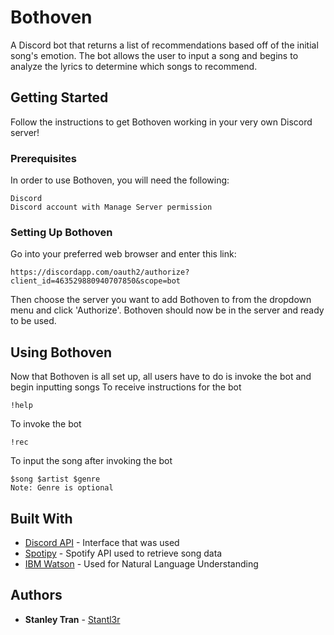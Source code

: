 # Bothoven
A Discord bot that returns a list of recommendations based off of the initial song's emotion. The bot allows the user to input a song and begins to analyze the lyrics to determine which songs to recommend. 

## Getting Started
Follow the instructions to get Bothoven working in your very own Discord server!

### Prerequisites
In order to use Bothoven, you will need the following:
```
Discord
Discord account with Manage Server permission
```

### Setting Up Bothoven
Go into your preferred web browser and enter this link:
```
https://discordapp.com/oauth2/authorize?client_id=463529880940707850&scope=bot
```
Then choose the server you want to add Bothoven to from the dropdown menu and click 'Authorize'.
Bothoven should now be in the server and ready to be used.

## Using Bothoven
Now that Bothoven is all set up, all users have to do is invoke the bot and begin inputting songs
To receive instructions for the bot
```
!help
```
To invoke the bot
```
!rec
```
To input the song after invoking the bot
```
$song $artist $genre
Note: Genre is optional
```

## Built With
* [Discord API](https://discordpy.readthedocs.io/en/latest/index.html) - Interface that was used
* [Spotipy](https://spotipy.readthedocs.io/en/latest/) - Spotify API used to retrieve song data
* [IBM Watson](https://www.ibm.com/watson/) - Used for Natural Language Understanding

## Authors
* **Stanley Tran** - [Stantl3r](https://github.com/stanltran/Bothoven)
